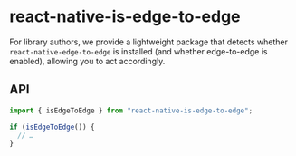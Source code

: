 # react-native-is-edge-to-edge

For library authors, we provide a lightweight package that detects whether `react-native-edge-to-edge` is installed (and whether edge-to-edge is enabled), allowing you to act accordingly.

## API

```ts
import { isEdgeToEdge } from "react-native-is-edge-to-edge";

if (isEdgeToEdge()) {
  // …
}
```
